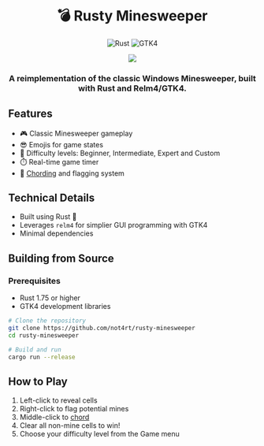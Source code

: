 <div align="center">
  <h1>💣 Rusty Minesweeper</h1>
  
  ![Rust](https://img.shields.io/badge/Rust-1.75%2B-orange.svg)
  ![GTK4](https://img.shields.io/badge/GTK-4.0-blue.svg)
  
  <img src="https://github.com/user-attachments/assets/3d8bda02-f9d0-443c-b284-34cda56bbc6e"/>
  <h3>A reimplementation of the classic Windows Minesweeper, built with Rust and Relm4/GTK4.</h3>
</div>

## Features

- 🎮 Classic Minesweeper gameplay
- 😎 Emojis for game states
- 🎯 Difficulty levels: Beginner, Intermediate, Expert and Custom
- ⏱️ Real-time game timer
- 🚩 [Chording](https://minesweeper.fandom.com/wiki/Chording) and flagging system

## Technical Details

- Built using Rust 🦀
- Leverages `relm4` for simplier GUI programming with GTK4
- Minimal dependencies

## Building from Source

### Prerequisites

- Rust 1.75 or higher
- GTK4 development libraries

```bash
# Clone the repository
git clone https://github.com/not4rt/rusty-minesweeper
cd rusty-minesweeper

# Build and run
cargo run --release
```

## How to Play

1. Left-click to reveal cells
2. Right-click to flag potential mines
3. Middle-click to [chord](https://minesweeper.fandom.com/wiki/Chording)
4. Clear all non-mine cells to win!
5. Choose your difficulty level from the Game menu
